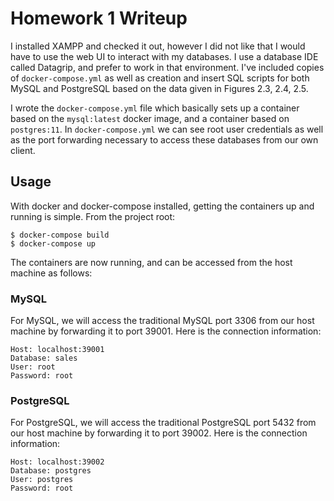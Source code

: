 # Homework 1 Writeup
I installed XAMPP and checked it out, however I did not like that I would have to use the web UI to interact with my databases.  I use a database IDE called Datagrip, and prefer to work in that environment.  I've included copies of `docker-compose.yml` as well as creation and insert SQL scripts for both MySQL and PostgreSQL based on the data given in Figures 2.3, 2.4, 2.5.

I wrote the `docker-compose.yml` file which basically sets up a container based on the `mysql:latest` docker image, and a container based on `postgres:11`.  In `docker-compose.yml` we can see root user credentials as well as the port forwarding necessary to access these databases from our own client.

## Usage
With docker and docker-compose installed, getting the containers up and running is simple.  From the project root:
```shell
$ docker-compose build
$ docker-compose up
```
The containers are now running, and can be accessed from the host machine as follows:

### MySQL
For MySQL, we will access the traditional MySQL port 3306 from our host machine by forwarding it to port 39001.  Here is the connection information:
```
Host: localhost:39001
Database: sales
User: root
Password: root
```

### PostgreSQL
For PostgreSQL, we will access the traditional PostgreSQL port 5432 from our host machine by forwarding it to port 39002.  Here is the connection information:
```
Host: localhost:39002
Database: postgres
User: postgres
Password: root
```